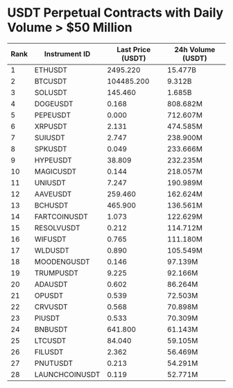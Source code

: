 # USDT Perpetual Contracts with Daily Volume > $50 Million

| Rank | Instrument ID | Last Price (USDT) | 24h Volume (USDT) |
|------|---------------|-------------------|-------------------|
| 1 | ETHUSDT | 2495.220 | 15.477B |
| 2 | BTCUSDT | 104485.200 | 9.312B |
| 3 | SOLUSDT | 145.460 | 1.685B |
| 4 | DOGEUSDT | 0.168 | 808.682M |
| 5 | PEPEUSDT | 0.000 | 712.607M |
| 6 | XRPUSDT | 2.131 | 474.585M |
| 7 | SUIUSDT | 2.747 | 238.900M |
| 8 | SPKUSDT | 0.049 | 233.666M |
| 9 | HYPEUSDT | 38.809 | 232.235M |
| 10 | MAGICUSDT | 0.144 | 218.057M |
| 11 | UNIUSDT | 7.247 | 190.989M |
| 12 | AAVEUSDT | 259.460 | 162.624M |
| 13 | BCHUSDT | 465.900 | 136.561M |
| 14 | FARTCOINUSDT | 1.073 | 122.629M |
| 15 | RESOLVUSDT | 0.212 | 114.712M |
| 16 | WIFUSDT | 0.765 | 111.180M |
| 17 | WLDUSDT | 0.890 | 105.549M |
| 18 | MOODENGUSDT | 0.146 | 97.139M |
| 19 | TRUMPUSDT | 9.225 | 92.166M |
| 20 | ADAUSDT | 0.602 | 86.264M |
| 21 | OPUSDT | 0.539 | 72.503M |
| 22 | CRVUSDT | 0.568 | 70.898M |
| 23 | PIUSDT | 0.533 | 70.309M |
| 24 | BNBUSDT | 641.800 | 61.143M |
| 25 | LTCUSDT | 84.040 | 59.105M |
| 26 | FILUSDT | 2.362 | 56.469M |
| 27 | PNUTUSDT | 0.213 | 54.291M |
| 28 | LAUNCHCOINUSDT | 0.119 | 52.771M |
